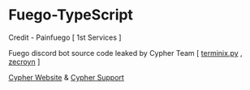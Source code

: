 # Fuego-TypeScript

Credit - Painfuego [ 1st Services ]

Fuego discord bot source code leaked by Cypher Team [ [terminix.py](https://discordapp.com/users/919147106684510249) , [zecroyn](https://discordapp.com/users/919175804829708308) ]

[Cypher Website](https://cypherweb.vercel.app/) & [Cypher Support](https://discord.gg/UVCfkVUZzq)

